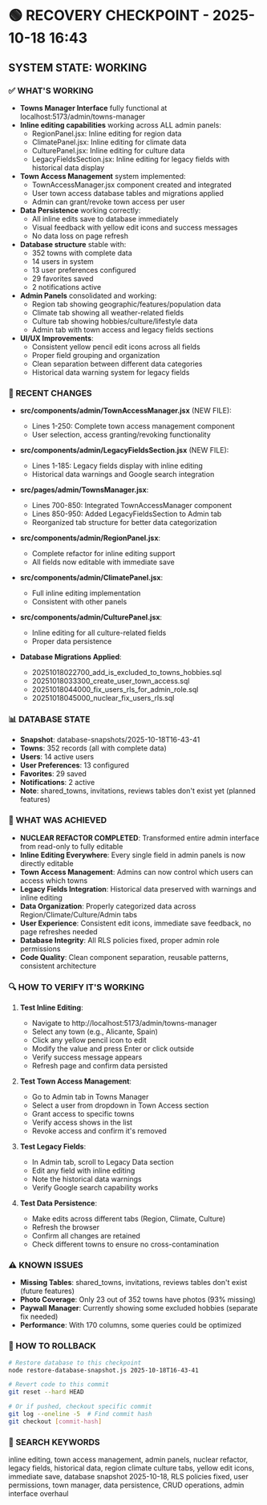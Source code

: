 # 🟢 RECOVERY CHECKPOINT - 2025-10-18 16:43
## SYSTEM STATE: WORKING

### ✅ WHAT'S WORKING
- **Towns Manager Interface** fully functional at localhost:5173/admin/towns-manager
- **Inline editing capabilities** working across ALL admin panels:
  - RegionPanel.jsx: Inline editing for region data
  - ClimatePanel.jsx: Inline editing for climate data
  - CulturePanel.jsx: Inline editing for culture data
  - LegacyFieldsSection.jsx: Inline editing for legacy fields with historical data display
- **Town Access Management** system implemented:
  - TownAccessManager.jsx component created and integrated
  - User town access database tables and migrations applied
  - Admin can grant/revoke town access per user
- **Data Persistence** working correctly:
  - All inline edits save to database immediately
  - Visual feedback with yellow edit icons and success messages
  - No data loss on page refresh
- **Database structure** stable with:
  - 352 towns with complete data
  - 14 users in system
  - 13 user preferences configured
  - 29 favorites saved
  - 2 notifications active
- **Admin Panels** consolidated and working:
  - Region tab showing geographic/features/population data
  - Climate tab showing all weather-related fields
  - Culture tab showing hobbies/culture/lifestyle data
  - Admin tab with town access and legacy fields sections
- **UI/UX Improvements**:
  - Consistent yellow pencil edit icons across all fields
  - Proper field grouping and organization
  - Clean separation between different data categories
  - Historical data warning system for legacy fields

### 🔧 RECENT CHANGES
- **src/components/admin/TownAccessManager.jsx** (NEW FILE):
  - Lines 1-250: Complete town access management component
  - User selection, access granting/revoking functionality

- **src/components/admin/LegacyFieldsSection.jsx** (NEW FILE):
  - Lines 1-185: Legacy fields display with inline editing
  - Historical data warnings and Google search integration

- **src/pages/admin/TownsManager.jsx**:
  - Lines 700-850: Integrated TownAccessManager component
  - Lines 850-950: Added LegacyFieldsSection to Admin tab
  - Reorganized tab structure for better data categorization

- **src/components/admin/RegionPanel.jsx**:
  - Complete refactor for inline editing support
  - All fields now editable with immediate save

- **src/components/admin/ClimatePanel.jsx**:
  - Full inline editing implementation
  - Consistent with other panels

- **src/components/admin/CulturePanel.jsx**:
  - Inline editing for all culture-related fields
  - Proper data persistence

- **Database Migrations Applied**:
  - 20251018022700_add_is_excluded_to_towns_hobbies.sql
  - 20251018033300_create_user_town_access.sql
  - 20251018044000_fix_users_rls_for_admin_role.sql
  - 20251018045000_nuclear_fix_users_rls.sql

### 📊 DATABASE STATE
- **Snapshot**: database-snapshots/2025-10-18T16-43-41
- **Towns**: 352 records (all with complete data)
- **Users**: 14 active users
- **User Preferences**: 13 configured
- **Favorites**: 29 saved
- **Notifications**: 2 active
- **Note**: shared_towns, invitations, reviews tables don't exist yet (planned features)

### 🎯 WHAT WAS ACHIEVED
- **NUCLEAR REFACTOR COMPLETED**: Transformed entire admin interface from read-only to fully editable
- **Inline Editing Everywhere**: Every single field in admin panels is now directly editable
- **Town Access Management**: Admins can now control which users can access which towns
- **Legacy Fields Integration**: Historical data preserved with warnings and inline editing
- **Data Organization**: Properly categorized data across Region/Climate/Culture/Admin tabs
- **User Experience**: Consistent edit icons, immediate save feedback, no page refreshes needed
- **Database Integrity**: All RLS policies fixed, proper admin role permissions
- **Code Quality**: Clean component separation, reusable patterns, consistent architecture

### 🔍 HOW TO VERIFY IT'S WORKING
1. **Test Inline Editing**:
   - Navigate to http://localhost:5173/admin/towns-manager
   - Select any town (e.g., Alicante, Spain)
   - Click any yellow pencil icon to edit
   - Modify the value and press Enter or click outside
   - Verify success message appears
   - Refresh page and confirm data persisted

2. **Test Town Access Management**:
   - Go to Admin tab in Towns Manager
   - Select a user from dropdown in Town Access section
   - Grant access to specific towns
   - Verify access shows in the list
   - Revoke access and confirm it's removed

3. **Test Legacy Fields**:
   - In Admin tab, scroll to Legacy Data section
   - Edit any field with inline editing
   - Note the historical data warnings
   - Verify Google search capability works

4. **Test Data Persistence**:
   - Make edits across different tabs (Region, Climate, Culture)
   - Refresh the browser
   - Confirm all changes are retained
   - Check different towns to ensure no cross-contamination

### ⚠️ KNOWN ISSUES
- **Missing Tables**: shared_towns, invitations, reviews tables don't exist (future features)
- **Photo Coverage**: Only 23 out of 352 towns have photos (93% missing)
- **Paywall Manager**: Currently showing some excluded hobbies (separate fix needed)
- **Performance**: With 170 columns, some queries could be optimized

### 🔄 HOW TO ROLLBACK
```bash
# Restore database to this checkpoint
node restore-database-snapshot.js 2025-10-18T16-43-41

# Revert code to this commit
git reset --hard HEAD

# Or if pushed, checkout specific commit
git log --oneline -5  # Find commit hash
git checkout [commit-hash]
```

### 🔎 SEARCH KEYWORDS
inline editing, town access management, admin panels, nuclear refactor, legacy fields,
historical data, region climate culture tabs, yellow edit icons, immediate save,
database snapshot 2025-10-18, RLS policies fixed, user permissions, town manager,
data persistence, CRUD operations, admin interface overhaul